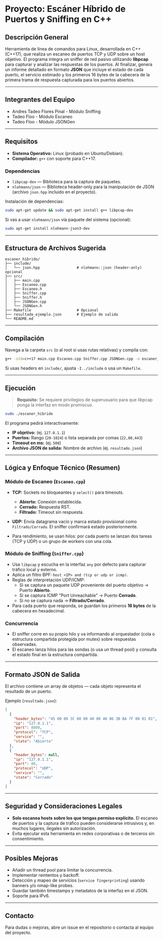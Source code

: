 # Proyecto: Escáner Híbrido de Puertos y Sniffing en C++

## Descripción General

Herramienta de línea de comandos para Linux, desarrollada en C++ (C++17), que realiza un escaneo de puertos TCP y UDP sobre un host objetivo. El programa integra un sniffer de red pasivo utilizando **libpcap** para capturar y analizar las respuestas de los puertos. Al finalizar, genera un informe detallado en formato **JSON** que incluye el estado de cada puerto, el servicio estimado y los primeros 16 bytes de la cabecera de la primera trama de respuesta capturada para los puertos abiertos.

---

## Integrantes del Equipo

- Andres Tadeo Flores Pinal - Módulo Sniffing
- Tadeo Floo - Módulo Escaneo
- Tadeo Floo - Módulo JSONGen


---

## Requisitos

- **Sistema Operativo:** Linux (probado en Ubuntu/Debian).
- **Compilador:** `g++` con soporte para C++17.

### Dependencias

- `libpcap-dev` — Biblioteca para la captura de paquetes.
- `nlohmann/json` — Biblioteca header-only para la manipulación de JSON (archivo `json.hpp` incluido en el proyecto).

Instalación de dependencias:

```bash
sudo apt-get update && sudo apt-get install g++ libpcap-dev
```

Si vas a usar `nlohmann/json` vía paquete del sistema (opcional):

```bash
sudo apt-get install nlohmann-json3-dev
```

---

## Estructura de Archivos Sugerida

```
escaner_hibrido/
├── include/
│   └── json.hpp                 # nlohmann::json (header-only) opcional
├── src/
│   ├── main.cpp
│   ├── Escaneo.cpp
│   ├── Escaneo.h
│   ├── Sniffer.cpp
│   ├── Sniffer.h
│   ├── JSONGen.cpp
│   └── JSONGen.h
├── Makefile                     # Opcional
├── resultado_ejemplo.json       # Ejemplo de salida
└── README.md
```

---

## Compilación

Navega a la carpeta `src` (o al root si usas rutas relativas) y compila con:

```bash
g++ -std=c++17 main.cpp Escaneo.cpp Sniffer.cpp JSONGen.cpp -o escaner_hibrido -lpcap -pthread
```

Si usas headers en `include/`, ajusta `-I../include` o usa un `Makefile`.

---

## Ejecución

> **Requisito:** Se requiere privilegios de superusuario para que libpcap ponga la interfaz en modo promiscuo.

```bash
sudo ./escaner_hibrido
```

El programa pedirá interactivamente:

- **IP objetivo:** (ej. `127.0.1.1`)
- **Puertos:** Rango (`20-1024`) o lista separada por comas (`22,80,443`)
- **Timeout en ms:** (ej. `500`)
- **Archivo JSON de salida:** Nombre de archivo (ej. `resultado.json`)

---

## Lógica y Enfoque Técnico (Resumen)

### Módulo de Escaneo (`Escaneo.cpp`)

- **TCP:** Sockets no bloqueantes y `select()` para timeouts.
  - **Abierto:** Conexión establecida.
  - **Cerrado:** Respuesta RST.
  - **Filtrado:** Timeout sin respuesta.

- **UDP:** Envía datagrama vacío y marca estado provisional como `Filtrado/Cerrado`. El sniffer confirmará estado posteriormente.

- Para rendimiento, se usan hilos: por cada puerto se lanzan dos tareas (TCP y UDP) o un grupo de workers con una cola.

### Módulo de Sniffing (`Sniffer.cpp`)

- Usa `libpcap` y escucha en la interfaz `any` por defecto para capturar tráfico local y externo.
- Aplica un filtro BPF: `host <IP> and (tcp or udp or icmp)`.
- Reglas de interpretación UDP/ICMP:
  - Si se captura un paquete UDP proveniente del puerto objetivo → Puerto **Abierto**.
  - Si se captura ICMP "Port Unreachable" → Puerto **Cerrado**.
  - Si no se captura nada → **Filtrado/Cerrado**.
- Para cada puerto que responda, se guardan los primeros **16 bytes** de la cabecera en hexadecimal.

### Concurrencia

- El sniffer corre en su propio hilo y va informando al orquestador (cola o estructura compartida protegida por mutex) sobre respuestas observadas.
- El escaneo lanza hilos para las sondas (o usa un thread pool) y consulta el estado final en la estructura compartida.

---

## Formato JSON de Salida

El archivo contiene un array de objetos — cada objeto representa el resultado de un puerto.

Ejemplo (`resultado.json`):

```json
[
  {
    "header_bytes": "45 00 00 3C 00 00 40 00 40 06 3B BA 7F 00 01 01",
    "ip": "127.0.1.1",
    "port": 8080,
    "protocol": "TCP",
    "service": "",
    "state": "Abierto"
  },
  {
    "header_bytes": null,
    "ip": "127.0.1.1",
    "port": 80,
    "protocol": "UDP",
    "service": "",
    "state": "Cerrado"
  }
]
```

---


## Seguridad y Consideraciones Legales

- **Solo escanea hosts sobre los que tengas permiso explícito.** El escaneo de puertos y la captura de tráfico pueden considerarse intrusivos y, en muchos lugares, ilegales sin autorización.
- Evita ejecutar esta herramienta en redes corporativas o de terceros sin consentimiento.

---

## Posibles Mejoras

- Añadir un thread pool para limitar la concurrencia.
- Implementar reintentos y backoff.
- Detección y mapeo de servicios (`service fingerprinting`) usando banners y/o nmap-like probes.
- Guardar también timestamps y metadatos de la interfaz en el JSON.
- Soporte para IPv6.


---

## Contacto

Para dudas o mejoras, abre un issue en el repositorio o contacta al equipo del proyecto.


